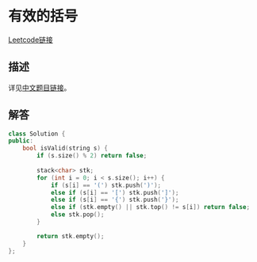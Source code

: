 # 有效的括号

[Leetcode链接](https://leetcode.com/problems/valid-parentheses/description)

## 描述

详见[中文题目链接](https://leetcode.cn/problems/valid-parentheses/)。

## 解答

```C++
class Solution {
public:
    bool isValid(string s) {
        if (s.size() % 2) return false;
        
        stack<char> stk;
        for (int i = 0; i < s.size(); i++) {
            if (s[i] == '(') stk.push(')');
            else if (s[i] == '[') stk.push(']');
            else if (s[i] == '{') stk.push('}');
            else if (stk.empty() || stk.top() != s[i]) return false;
            else stk.pop();
        }

        return stk.empty();
    }
};
```
